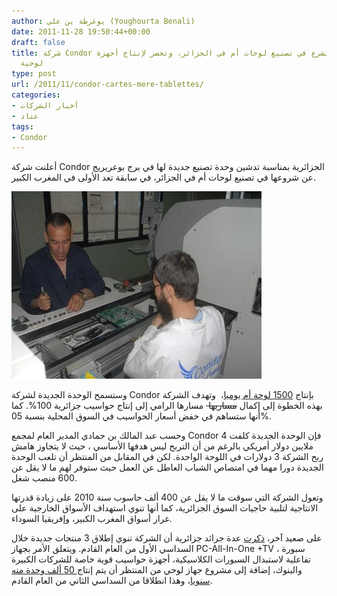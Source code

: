 ```yaml
---
author: يوغرطة بن علي (Youghourta Benali)
date: 2011-11-28 19:50:44+00:00
draft: false
title: شركة Condor الجزائرية تشرع في تصنيع لوحات أم في الجزائر، وتحضر لإنتاج أجهزة
  لوحية
type: post
url: /2011/11/condor-cartes-mere-tablettes/
categories:
- أخبار الشركات
- عتاد
tags:
- Condor
---
```


أعلنت شركة Condor الجزائرية بمناسبة تدشين وحدة تصنيع جديدة لها في برج بوعريريج عن شروعها في تصنيع لوحات أم في الجزائر، في سابقة تعد الأولى في المغرب الكبير.




[![صورة من داخل مصنع Condor -مصدر الصورة جريدة La tribune](Condor.jpg)
](Condor.jpg)




وستسمح الوحدة الجديدة لشركة Condor بإنتاج [1500 لوحة أم يوميا](http://www.tsa-algerie.com/economie-et-business/condor-lance-une-unite-de-fabrication-de-cartes-meres-pour-ordinateurs_18314.html)،  وتهدف الشركة بهذه الخطوة إلى إكمال <del>مساريها </del> مسارها الرامي إلى إنتاج حواسيب جزائرية 100%. كما أنها ستساهم في خفض أسعار الحواسيب في السوق المحلية بنسبة 05%.




وحسب عبد المالك بن حمادي المدير العام لمجمع Condor فإن الوحدة الجديدة كلفت 4 ملايين دولار أمريكي بالرغم من أن التربح ليس هدفها الأساسي ، حيث لا يتجاوز هامش ربح الشركة 3 دولارات في اللوحة الواحدة. لكن في المقابل من المنتظر أن تلعب الوحدة الجديدة دورا مهما في امتصاص الشباب العاطل عن العمل حيث ستوفر لهم ما لا يقل عن 600 منصب شغل.




وتعول الشركة التي سوقت ما لا يقل عن 400 ألف حاسوب سنة 2010 على زيادة قدرتها الانتاجية لتلبية حاجيات السوق الجزائرية، كما أنها تنوي استهداف الأسواق الخارجية على غرار أسواق المغرب الكبير، وإفريقيا السوداء.




على صعيد آخر، [ذكرت](http://www.elwatan.com/weekend/7jours/condor-se-lance-dans-les-cartes-meres-25-11-2011-148558_178.php) عدة جرائد جزائرية أن الشركة تنوي إطلاق 3 منتجات جديدة خلال السداسي الأول من العام القادم. ويتعلق الأمر بجهاز PC-All-In-One +TV ، سبورة تفاعلية لاستبدال السبورات الكلاسيكية، أجهزة حواسيب قوية خاصة للشركات الكبيرة والبنوك، إضافة إلى مشروع جهاز لوحي من المنتظر أن يتم إنتاج[ 50 ألف وحدة منه سنويا](http://www.elmoudjahid.com/fr/actualites/20083)، وهذا انطلاقا من السداسي الثاني من العام القادم.
